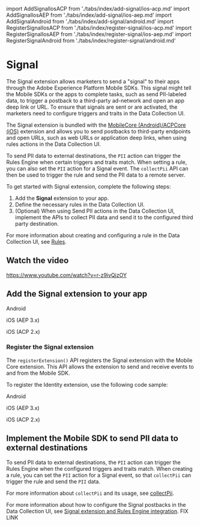 import AddSignalIosACP from './tabs/index/add-signal/ios-acp.md'
import AddSignalIosAEP from './tabs/index/add-signal/ios-aep.md'
import AddSignalAndroid from './tabs/index/add-signal/android.md'
import RegisterSignalIosACP from './tabs/index/register-signal/ios-acp.md'
import RegisterSignalIosAEP from './tabs/index/register-signal/ios-aep.md'
import RegisterSignalAndroid from './tabs/index/register-signal/android.md'

# Signal

The Signal extension allows marketers to send a "signal" to their apps through the Adobe Experience Platform Mobile SDKs. This signal might tell the Mobile SDKs or the apps to complete tasks, such as send PII-labeled data, to trigger a postback to a third-party ad-network and open an app deep link or URL. To ensure that signals are sent or are activated, the marketers need to configure triggers and traits in the Data Collection UI.

The Signal extension is bundled with the [MobileCore (Android)/ACPCore (iOS)](../index.md) extension and allows you to send postbacks to third-party endpoints and open URLs, such as web URLs or application deep links, when using rules actions in the Data Collection UI.

To send PII data to external destinations, the `PII` action can trigger the Rules Engine when certain triggers and traits match. When setting a rule, you can also set the `PII` action for a Signal event. The `collectPii` API can then be used to trigger the rule and send the PII data to a remote server.

To get started with Signal extension, complete the following steps:

1. Add the **Signal** extension to your app.
2. Define the necessary rules in the Data Collection UI. 
3. (Optional) When using Send PII actions in the Data Collection UI, implement the APIs to collect PII data and send it to the configured third party destination.

For more information about creating and configuring a rule in the Data Collection UI, see [Rules](https://experienceleague.adobe.com/docs/experience-platform/tags/ui/rules.html?lang=en).

## Watch the video

<Media slots="video"/>

<https://www.youtube.com/watch?v=r-z9ivQjzOY>

## Add the Signal extension to your app

<TabsBlock orientation="horizontal" slots="heading, content" repeat="3"/>

Android

<AddSignalAndroid/>

iOS (AEP 3.x)

<AddSignalIosAEP/>

iOS (ACP 2.x)

<AddSignalIosACP/>

### Register the Signal extension

The `registerExtension()` API registers the Signal extension with the Mobile Core extension. This API allows the extension to send and receive events to and from the Mobile SDK.

To register the Identity extension, use the following code sample:

<TabsBlock orientation="horizontal" slots="heading, content" repeat="3"/>

Android

<RegisterSignalAndroid/>

iOS (AEP 3.x)

<RegisterSignalIosAEP/>

iOS (ACP 2.x)

<RegisterSignalIosACP/>

## Implement the Mobile SDK to send PII data to external destinations

To send PII data to external destinations, the `PII` action can trigger the Rules Engine when the configured triggers and traits match. When creating a rule, you can set the `PII` action for a Signal event, so that `collectPii` can trigger the rule and send the `PII` data.

For more information about `collectPii` and its usage, see [collectPii](../api-reference.md#collect-pii).

For more information about how to configure the Signal postbacks in the Data Collection UI, see [Signal extension and Rules Engine integration](../../../resources/user-guides/signal-extension-and-rules-engine-integration). FIX LINK
